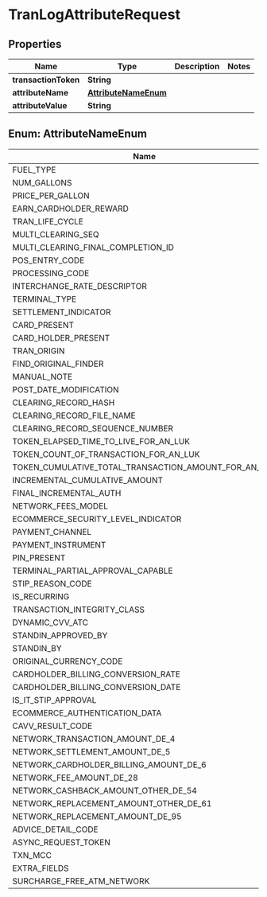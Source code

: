 
# TranLogAttributeRequest

## Properties
Name | Type | Description | Notes
------------ | ------------- | ------------- | -------------
**transactionToken** | **String** |  | 
**attributeName** | [**AttributeNameEnum**](#AttributeNameEnum) |  | 
**attributeValue** | **String** |  | 


<a name="AttributeNameEnum"></a>
## Enum: AttributeNameEnum
Name | Value
---- | -----
FUEL_TYPE | &quot;FUEL_TYPE&quot;
NUM_GALLONS | &quot;NUM_GALLONS&quot;
PRICE_PER_GALLON | &quot;PRICE_PER_GALLON&quot;
EARN_CARDHOLDER_REWARD | &quot;EARN_CARDHOLDER_REWARD&quot;
TRAN_LIFE_CYCLE | &quot;TRAN_LIFE_CYCLE&quot;
MULTI_CLEARING_SEQ | &quot;MULTI_CLEARING_SEQ&quot;
MULTI_CLEARING_FINAL_COMPLETION_ID | &quot;MULTI_CLEARING_FINAL_COMPLETION_ID&quot;
POS_ENTRY_CODE | &quot;POS_ENTRY_CODE&quot;
PROCESSING_CODE | &quot;PROCESSING_CODE&quot;
INTERCHANGE_RATE_DESCRIPTOR | &quot;INTERCHANGE_RATE_DESCRIPTOR&quot;
TERMINAL_TYPE | &quot;TERMINAL_TYPE&quot;
SETTLEMENT_INDICATOR | &quot;SETTLEMENT_INDICATOR&quot;
CARD_PRESENT | &quot;CARD_PRESENT&quot;
CARD_HOLDER_PRESENT | &quot;CARD_HOLDER_PRESENT&quot;
TRAN_ORIGIN | &quot;TRAN_ORIGIN&quot;
FIND_ORIGINAL_FINDER | &quot;FIND_ORIGINAL_FINDER&quot;
MANUAL_NOTE | &quot;MANUAL_NOTE&quot;
POST_DATE_MODIFICATION | &quot;POST_DATE_MODIFICATION&quot;
CLEARING_RECORD_HASH | &quot;CLEARING_RECORD_HASH&quot;
CLEARING_RECORD_FILE_NAME | &quot;CLEARING_RECORD_FILE_NAME&quot;
CLEARING_RECORD_SEQUENCE_NUMBER | &quot;CLEARING_RECORD_SEQUENCE_NUMBER&quot;
TOKEN_ELAPSED_TIME_TO_LIVE_FOR_AN_LUK | &quot;TOKEN_ELAPSED_TIME_TO_LIVE_FOR_AN_LUK&quot;
TOKEN_COUNT_OF_TRANSACTION_FOR_AN_LUK | &quot;TOKEN_COUNT_OF_TRANSACTION_FOR_AN_LUK&quot;
TOKEN_CUMULATIVE_TOTAL_TRANSACTION_AMOUNT_FOR_AN_LUK | &quot;TOKEN_CUMULATIVE_TOTAL_TRANSACTION_AMOUNT_FOR_AN_LUK&quot;
INCREMENTAL_CUMULATIVE_AMOUNT | &quot;INCREMENTAL_CUMULATIVE_AMOUNT&quot;
FINAL_INCREMENTAL_AUTH | &quot;FINAL_INCREMENTAL_AUTH&quot;
NETWORK_FEES_MODEL | &quot;NETWORK_FEES_MODEL&quot;
ECOMMERCE_SECURITY_LEVEL_INDICATOR | &quot;ECOMMERCE_SECURITY_LEVEL_INDICATOR&quot;
PAYMENT_CHANNEL | &quot;PAYMENT_CHANNEL&quot;
PAYMENT_INSTRUMENT | &quot;PAYMENT_INSTRUMENT&quot;
PIN_PRESENT | &quot;PIN_PRESENT&quot;
TERMINAL_PARTIAL_APPROVAL_CAPABLE | &quot;TERMINAL_PARTIAL_APPROVAL_CAPABLE&quot;
STIP_REASON_CODE | &quot;STIP_REASON_CODE&quot;
IS_RECURRING | &quot;IS_RECURRING&quot;
TRANSACTION_INTEGRITY_CLASS | &quot;TRANSACTION_INTEGRITY_CLASS&quot;
DYNAMIC_CVV_ATC | &quot;DYNAMIC_CVV_ATC&quot;
STANDIN_APPROVED_BY | &quot;STANDIN_APPROVED_BY&quot;
STANDIN_BY | &quot;STANDIN_BY&quot;
ORIGINAL_CURRENCY_CODE | &quot;ORIGINAL_CURRENCY_CODE&quot;
CARDHOLDER_BILLING_CONVERSION_RATE | &quot;CARDHOLDER_BILLING_CONVERSION_RATE&quot;
CARDHOLDER_BILLING_CONVERSION_DATE | &quot;CARDHOLDER_BILLING_CONVERSION_DATE&quot;
IS_IT_STIP_APPROVAL | &quot;IS_IT_STIP_APPROVAL&quot;
ECOMMERCE_AUTHENTICATION_DATA | &quot;ECOMMERCE_AUTHENTICATION_DATA&quot;
CAVV_RESULT_CODE | &quot;CAVV_RESULT_CODE&quot;
NETWORK_TRANSACTION_AMOUNT_DE_4 | &quot;NETWORK_TRANSACTION_AMOUNT_DE_4&quot;
NETWORK_SETTLEMENT_AMOUNT_DE_5 | &quot;NETWORK_SETTLEMENT_AMOUNT_DE_5&quot;
NETWORK_CARDHOLDER_BILLING_AMOUNT_DE_6 | &quot;NETWORK_CARDHOLDER_BILLING_AMOUNT_DE_6&quot;
NETWORK_FEE_AMOUNT_DE_28 | &quot;NETWORK_FEE_AMOUNT_DE_28&quot;
NETWORK_CASHBACK_AMOUNT_OTHER_DE_54 | &quot;NETWORK_CASHBACK_AMOUNT_OTHER_DE_54&quot;
NETWORK_REPLACEMENT_AMOUNT_OTHER_DE_61 | &quot;NETWORK_REPLACEMENT_AMOUNT_OTHER_DE_61&quot;
NETWORK_REPLACEMENT_AMOUNT_DE_95 | &quot;NETWORK_REPLACEMENT_AMOUNT_DE_95&quot;
ADVICE_DETAIL_CODE | &quot;ADVICE_DETAIL_CODE&quot;
ASYNC_REQUEST_TOKEN | &quot;ASYNC_REQUEST_TOKEN&quot;
TXN_MCC | &quot;TXN_MCC&quot;
EXTRA_FIELDS | &quot;EXTRA_FIELDS&quot;
SURCHARGE_FREE_ATM_NETWORK | &quot;SURCHARGE_FREE_ATM_NETWORK&quot;



